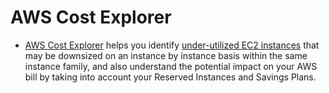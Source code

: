 # AWS Cost Explorer
- [AWS Cost Explorer](https://aws.amazon.com/aws-cost-management/aws-cost-explorer/) helps you identify [under-utilized EC2 instances](../3_ComputeServices/AmazonEC2/Readme.md) that may be downsized on an instance by instance basis within the same instance family, and also understand the potential impact on your AWS bill by taking into account your Reserved Instances and Savings Plans.
